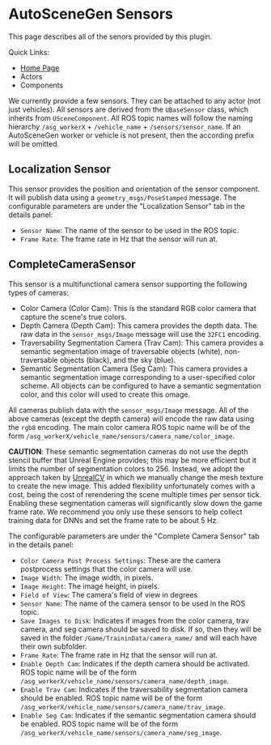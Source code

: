 # AutoSceneGen Sensors

This page describes all of the senors provided by this plugin.

Quick Links:
- [Home Page](https://github.com/tsender/AutomaticSceneGeneration)
- Actors
- Components

We currently provide a few sensors. They can be attached to any actor (not just vehicles). All sensors are derived from the `UBaseSensor` class, which inherits from `USceneComponent`. All ROS topic names will follow the naming hierarchy `/asg_workerX` + `/vehicle_name` + `/sensors/sensor_name`. If an AutoSceneGen worker or vehicle is not present, then the according prefix will be omitted.

## Localization Sensor

This sensor provides the position and orientation of the sensor component. It will publish data using a `geometry_msgs/PoseStamped` message. The configurable parameters are under the "Localization Sensor" tab in the details panel:
- `Sensor Name`: The name of the sensor to be used in the ROS topic.
- `Frame Rate`: The frame rate in Hz that the sensor will run at.

## CompleteCameraSensor

This sensor is a multifunctional camera sensor supporting the following types of cameras:
- Color Camera (Color Cam): This is the standard RGB color camera that capture the scene's true colors.
- Depth Camera (Depth Cam): This camera provides the depth data. The raw data in the `sensor_msgs/Image` message will use the `32FC1` encoding.
- Traversability Segmentation Camera (Trav Cam): This camera provides a semantic segmentation image of traversable objects (white), non-traversable objects (black), and the sky (blue).
- Semantic Segmentation Camera (Seg Cam): This camera provides a semantic segmentation image corresponding to a user-specified color scheme. All objects can be configured to have a semantic segmentation color, and this color will used to create this omage.

All cameras publish data with the `sensor_msgs/Image` message. All of the above cameras (except the depth camera) will encode the raw data using the `rgb8` encoding. The main color camera ROS topic name will be of the form `/asg_workerX/vehicle_name/sensors/camera_name/color_image`.

**CAUTION**: These semantic segmentation cameras do not use the depth stencil buffer that Unreal Engine provides; this may be more efficient but it limits the number of segmentation colors to 256. Instead, we adopt the approach taken by [UnrealCV](https://github.com/unrealcv/unrealcv) in which we manually change the mesh texture to create the new image. This added flexibility unfortunately comes with a cost, being the cost of rerendering the scene multiple times per sensor tick. Enabling these segmentation cameras will significantly slow down the game frame rate. We recommend you only use these sensors to help collect training data for DNNs and set the frame rate to be about 5 Hz.

The configurable parameters are under the "Complete Camera Sensor" tab in the details panel:
- `Color Camera Post Process Settings`: These are the camera postprocess settings that the color camera will use.
- `Image Width`: The image width, in pixels.
- `Image Height`: The image height, in pixels.
- `Field of View`: The camera's field of view in degrees
- `Sensor Name`: The name of the camera sensor to be used in the ROS topic.
- `Save Images to Disk`: Indicates if images from the color camera, trav camera, and seg camera should be saved to disk. If so, then they will be saved in the folder `/Game/TraininData/camera_name/` and will each have their own subfolder.
- `Frame Rate`: The frame rate in Hz that the sensor will run at.
- `Enable Depth Cam`: Indicates if the depth camera should be activated. ROS topic name will be of the form `/asg_workerX/vehicle_name/sensors/camera_name/depth_image`.
- `Enable Trav Cam`: Indicates if the traversability segmentation camera should be enabled. ROS topic name will be of the form `/asg_workerX/vehicle_name/sensors/camera_name/trav_image`.
- `Enable Seg Cam`: Indicates if the semantic segmentation camera should be enabled. ROS topic name will be of the form `/asg_workerX/vehicle_name/sensors/camera_name/seg_image`.
